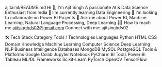 ajitaiml/README.md
Hi 👋, I'm Ajit Singh
A passionate AI & Data Science Enthusiast from India
🌱 I’m currently learning Data Engineering
👥 I’m looking to collaborate on Power BI Projects
💬 Ask me about Power BI, Machine Learning, Natural Language Processing, Deep Learning
👨‍💻 How to reach me ajitsinghds02@gmail.com
Connect with me:
ajitsinghds02

🛠 Tech Stack
Category	Tools / Technologies
Languages	Python HTML CSS
Domain Knowledge	Machine Learning Computer Science Deep Learning NLP Business Intelligence
Databases	MongoDB MySQL PostgreSQL
Tools & Platforms	Google Colab Jupyter Notebook PyCharm
BI Tools	Power BI Tableau
ML/DL Frameworks	Scikit-Learn PyTorch OpenCV TensorFlow
